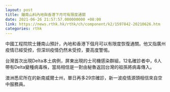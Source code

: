 ```yaml
---
layout: post
title: 鍾南山料內地與香港下月可有限度通關
date: 2021-06-26 21:57:57.000000000 +08:00
link: https://news.rthk.hk/rthk/ch/component/k2/1597842-20210626.htm
categories: rthk
---
```


中國工程院院士鍾南山預計，內地和香港下個月可以有限度恢復通關。他又指廣州疫情已經受控，但深圳疫情仍然未受控，要高度警惕。

台灣首次出現Delta本土病例，屏東出現的士司機感染群組，12名確診者中，6人帶有Delta變種病毒株，當局相信是一對由秘魯返回台灣的祖孫將病毒傳入。

澳洲悉尼所在的新南威爾士州，單日再多29宗確診，新一波疫情源頭相信來自空中服務員。
